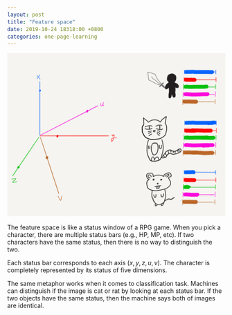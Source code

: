 ```yaml
---
layout: post
title: "Feature space"
date: 2019-10-24 18318:00 +0800
categories: one-page-learning
---
```


![alt](/img/figures/ml/drawing/feature-space.png)

The feature space is like a status window of a RPG game. When you pick a character, there are multiple status bars (e.g., HP, MP, etc). If two characters have the same status, then there is no way to distinguish the two.

Each status bar corresponds to each axis ($x, y, z, u, v$). The character is completely represented by its status of five dimensions.

The same metaphor works when it comes to classification task. Machines can distinguish if the image is cat or rat by looking at each status bar. If the two objects have the same status, then the machine says both of images are identical. 
